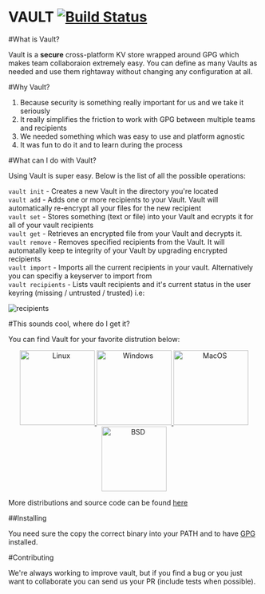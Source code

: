 VAULT  [![Build Status](https://travis-ci.org/franela/vault.svg?branch=master)](https://travis-ci.org/franela/vault)
=====


#What is Vault?

Vault is a __secure__ cross-platform KV store wrapped around GPG which makes team collaboraion extremely easy. 
You can define as many Vaults as needed and use them rightaway without changing any configuration at all.


#Why Vault?

1. Because security is something really important for us and we take it seriously
2. It really simplifies the friction to work with GPG between multiple teams and recipients
3. We needed something which was easy to use and platform agnostic
4. It was fun to do it and to learn during the process


#What can I do with Vault?

Using Vault is super easy. Below is the list of all the possible operations:

`vault init` - Creates a new Vault in the directory you're located  
`vault add` - Adds one or more recipients to your Vault. Vault will automatically re-encrypt all your files for the new recipient  
`vault set` - Stores something (text or file) into your Vault and ecrypts it for all of your vault recipients  
`vault get` - Retrieves an encrypted file from your Vault and decrypts it.  
`vault remove` - Removes specified recipients from the Vault. It will automatally keep te integrity of your Vault by upgrading encrypted recipients  
`vault import` - Imports all the current recipients in your vault. Alternatively you can specifiy a keyserver to import from  
`vault recipients` - Lists vault recipients and it's current status in the user keyring (missing / untrusted / trusted) i.e:  

![recipients](https://cloud.githubusercontent.com/assets/1578458/10444397/5e543a6a-713c-11e5-98da-99dfd38e3b88.png)


#This sounds cool, where do I get it?


You can find Vault for your favorite distrution below:  


<p align="center">
  <a href="https://github.com/franela/vault/releases/download/0.0.2/linux.zip" ><img width="150px" height="150px" src="http://imagenes.es.sftcdn.net/blog/es/2013/09/Tux-Seguridad.png" alt="Linux"/> </a>
  <a href="https://github.com/franela/vault/releases/download/0.0.2/windows.zip" ><img width="150px" height="150px" src="http://webpamplona.com/wp-content/uploads/2014/06/windows.png" alt="Windows" /> </a>
  <a href="https://github.com/franela/vault/releases/download/0.0.2/darwin.zip" ><img width="150px" height="150px" src="http://www.weblinear.fr/img/glyphicons/macos-logo.jpg" alt="MacOS" /> </a>
  <a href="https://github.com/franela/vault/releases/download/0.0.2/freebsd.zip" ><img width="130px" height="130px" src="http://1.bp.blogspot.com/-mls96EYcCoA/U-sS1D6FknI/AAAAAAAATqk/BCRJYO9jR4U/s1600/freebsd.png" alt="BSD" /> </a>
  
</p>


More distributions and source code can be found [here](https://github.com/franela/vault/releases)

##Installing

You need sure the copy the correct binary into your PATH and to have [GPG](https://www.gnupg.org/download/) installed.


#Contributing

We're always working to improve vault, but if you find a bug or you just want to collaborate you can send us your PR (include tests when possible).

